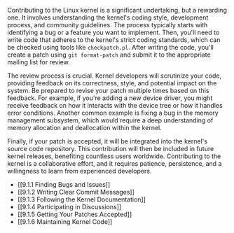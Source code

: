 Contributing to the Linux kernel is a significant undertaking, but a rewarding one. It involves understanding the kernel's coding style, development process, and community guidelines. The process typically starts with identifying a bug or a feature you want to implement. Then, you'll need to write code that adheres to the kernel's strict coding standards, which can be checked using tools like `checkpatch.pl`. After writing the code, you'll create a patch using `git format-patch` and submit it to the appropriate mailing list for review.

The review process is crucial. Kernel developers will scrutinize your code, providing feedback on its correctness, style, and potential impact on the system. Be prepared to revise your patch multiple times based on this feedback. For example, if you're adding a new device driver, you might receive feedback on how it interacts with the device tree or how it handles error conditions. Another common example is fixing a bug in the memory management subsystem, which would require a deep understanding of memory allocation and deallocation within the kernel.

Finally, if your patch is accepted, it will be integrated into the kernel's source code repository. This contribution will then be included in future kernel releases, benefiting countless users worldwide. Contributing to the kernel is a collaborative effort, and it requires patience, persistence, and a willingness to learn from experienced developers.

- [[9.1.1 Finding Bugs and Issues]]
- [[9.1.2 Writing Clear Commit Messages]]
- [[9.1.3 Following the Kernel Documentation]]
- [[9.1.4 Participating in Discussions]]
- [[9.1.5 Getting Your Patches Accepted]]
- [[9.1.6 Maintaining Kernel Code]]